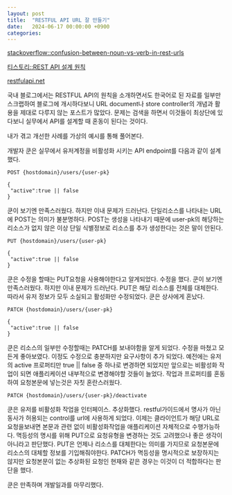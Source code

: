 ```yaml
---
layout: post
title:  "RESTFUL API URL 잘 만들기"
date:   2024-06-17 00:00:00 +0900
categories: 
---
```


[stackoverflow::confusion-between-noun-vs-verb-in-rest-urls](https://stackoverflow.com/questions/27121749/confusion-between-noun-vs-verb-in-rest-urls)

[티스토리::REST API 설계 원칙](https://kmkunk.tistory.com/139)

[restfulapi.net](https://restfulapi.net/)

국내 블로그에서는 RESTFUL API의 원칙을 소개하면서도 한국어로 된 자료를 일부만 스크랩하여 블로그에 개시하다보니 URL document나 store controller의 개념과 활용을 제대로 다루지 않는 포스트가 많았다. 문제는 검색을 하면서 이것들이 최상단에 있다보니 실무에서 API를 설계할 때 혼동이 된다는 것이다.

 내가 겪고 개선한 사례를 가상의 예시를 통해 풀어본다.

 개발자 쿤은 실무에서 유저계정을 비활성화 시키는 API endpoint를 다음과 같이 설계했다. 


```
POST {hostdomain}/users/{user-pk}

{
 "active":true || false
}
```


 쿤이 보기엔 만족스러웠다. 하지만 이내 문제가 드러난다. 단일리소스를 나타내는 URL에 POST는 의미가 불분명하다. POST는 생성을 나타내기 때문에 user-pk의 해당하는 리소스가 없지 않은 이상 단일 식별정보로 리소스를 추가 생성한다는 것은 말이 안된다. 


```
PUT {hostdomain}/users/{user-pk}

{
 "active":true || false
}
```


 쿤은 수정을 할때는 PUT요청을 사용해야한다고 알게되었다. 수정을 했다. 쿤이 보기엔 만족스러웠다. 하지만 이내 문제가 드러난다. PUT은 해당 리소스를 전체를 대체한다. 따라서 유저 정보가 모두 소실되고 활성화만 수정되었다. 쿤은 상사에게 혼났다.


```
PATCH {hostdomain}/users/{user-pk}

{
 "active":true || false
}
```


 쿤은 리소스의 일부만 수정할때는 PATCH를 보내야함을 알게 되었다. 수정을 마쳤고 모든게 좋아보였다. 이정도 수정으로 충분하지만 요구사항이 추가 되었다. 예전에는 유저의 active 프로퍼티만 true || false 중 하나로 변경하면 되었지만 앞으로는 비활성화 작업이 되면 애플리케이션 내부적으로 변경해야할 것들이 늘었다. 작업과 프로퍼티를 혼동하여 요청본문에 넣는것은 자칫 혼란스러웠다. 


```
PATCH {hostdomain}/users/{user-pk}/deactivate
```


 쿤은 유저를 비활성화 작업을 인터페이스. 추상화했다. restful가이드에서 명사가 아닌 동사가 허용되는 control를 url에 사용하게 되었다. 이제는 클라이언트가 해당 URL로 요청을보내면 본문과 관련 없이 비활성화작업을 애플리케이션 자체적으로 수행가능하다. 멱등성의 명시를 위해 PUT으로 요청유형을 변경하는 것도 고려했으나 좋은 생각이 아니라고 판단했다. PUT은 언제나 리소스를 대체한다는 의미를 가지므로 요청본문에 리소스의 대체할 정보를 기입해줘야한다. PATCH가 멱등성을 명시적으로 보장하지는 않지만 요청본문이 없는 추상화된 요청인 현재와 같은 경우는 이것이 더 적합하다는 판단을 했다.

 쿤은 만족하며 개발일과를 마무리했다.
